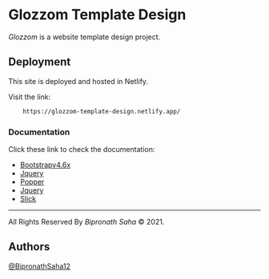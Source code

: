 # Glozzom Template Design

<em>Glozzom</em> is a website template design project.
    
## Deployment

This site  is deployed and hosted in Netlify.

Visit the link:
```bash
    https://glozzom-template-design.netlify.app/
```

### Documentation
Click these link to check the documentation: 

- [Bootstrapv4.6x](https://getbootstrap.com/docs/4.6/getting-started/introduction/)
- [Jquery](https://jquery.com/)
- [Popper](https://popper.js.org/docs/v2/)
- [Jquery](https://github.com/meanthemes/meanMenu)
- [Slick](https://kenwheeler.github.io/slick/)
<hr> 
All Rights Reserved By <em> Bipronath Saha </em> &copy; 2021.

## Authors

[@BipronathSaha12](https://github.com/BipronathSaha12/)

  
